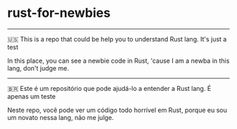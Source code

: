 # rust-for-newbies
<hr></hr>
🇺🇸
This is a repo that could be help you to understand Rust lang. It's just a test

In this place, you can see a newbie code in Rust, 'cause I am a newba in this lang, don't judge me.

<hr></hr>

🇧🇷
Este é um repositório que pode ajudá-lo a entender a Rust lang. É apenas um teste

Neste repo, você pode ver um código todo horrível em Rust, porque eu sou um novato nessa lang, não me julge.
